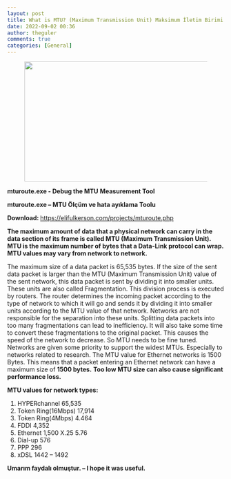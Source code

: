 ```yaml
---
layout: post
title: What is MTU? (Maximum Transmission Unit) Maksimum İletim Birimi Nedir ?
date: 2022-09-02 00:36
author: theguler
comments: true
categories: [General]
---
```

<!-- wp:image {"id":4226,"width":709,"height":278,"sizeSlug":"large","linkDestination":"none"} -->
<figure class="wp-block-image size-large is-resized"><img src="https://theguler.wordpress.com/wp-content/uploads/2022/09/mtu.png?w=1024" alt="" class="wp-image-4226" width="709" height="278" /></figure>
<!-- /wp:image -->

<!-- wp:paragraph -->
<p><strong>mturoute.exe - Debug the MTU</strong> <strong>Measurement Tool</strong></p>
<!-- /wp:paragraph -->

<!-- wp:paragraph -->
<p><strong>mturoute.exe – MTU Ölçüm ve hata ayıklama Toolu</strong></p>
<!-- /wp:paragraph -->

<!-- wp:paragraph -->
<p><strong>Download: </strong><a href="https://elifulkerson.com/projects/mturoute.php">https://elifulkerson.com/projects/mturoute.php</a></p>
<!-- /wp:paragraph -->

<!-- wp:paragraph -->
<p><strong>The maximum amount of data that a physical network can carry in the data section of its frame is called MTU (Maximum Transmission Unit). MTU is the maximum number of bytes that a Data-Link protocol can wrap. MTU values may vary from network to network. </strong></p>
<!-- /wp:paragraph -->

<!-- wp:paragraph -->
<p>The maximum size of a data packet is 65,535 bytes. If the size of the sent data packet is larger than the MTU (Maximum Transmission Unit) value of the sent network, this data packet is sent by dividing it into smaller units. These units are also called Fragmentation. This division process is executed by routers. The router determines the incoming packet according to the type of network to which it will go and sends it by dividing it into smaller units according to the MTU value of that network. Networks are not responsible for the separation into these units. Splitting data packets into too many fragmentations can lead to inefficiency. It will also take some time to convert these fragmentations to the original packet. This causes the speed of the network to decrease. So MTU needs to be fine tuned. Networks are given some priority to support the widest MTUs. Especially to networks related to research. The MTU value for Ethernet networks is 1500 Bytes. This means that a packet entering an Ethernet network can have a maximum size of <strong>1500 bytes.</strong> <strong>Too low MTU size can also cause significant performance loss.</strong></p>
<!-- /wp:paragraph -->

<!-- wp:paragraph -->
<p><strong>MTU values for network types:</strong></p>
<!-- /wp:paragraph -->

<!-- wp:list {"ordered":true} -->
<ol><!-- wp:list-item -->
<li>HYPERchannel 65,535</li>
<!-- /wp:list-item -->

<!-- wp:list-item -->
<li>Token Ring(16Mbps) 17,914</li>
<!-- /wp:list-item -->

<!-- wp:list-item -->
<li>Token Ring(4Mbps) 4.464</li>
<!-- /wp:list-item -->

<!-- wp:list-item -->
<li>FDDI 4,352</li>
<!-- /wp:list-item -->

<!-- wp:list-item -->
<li>Ethernet 1,500 X.25 5.76</li>
<!-- /wp:list-item -->

<!-- wp:list-item -->
<li>Dial-up 576</li>
<!-- /wp:list-item -->

<!-- wp:list-item -->
<li>PPP 296</li>
<!-- /wp:list-item -->

<!-- wp:list-item -->
<li>xDSL 1442 – 1492</li>
<!-- /wp:list-item --></ol>
<!-- /wp:list -->

<!-- wp:paragraph -->
<p><strong>Umarım faydalı olmuştur. – I hope it was useful.</strong></p>
<!-- /wp:paragraph -->
